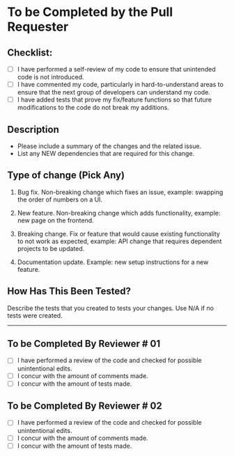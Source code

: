 # To be Completed by the Pull Requester

## Checklist:

- [ ] I have performed a self-review of my code to ensure that unintended code is not introduced.
- [ ] I have commented my code, particularly in hard-to-understand areas to ensure that the next group of developers can understand my code.
- [ ] I have added tests that prove my fix/feature functions so that future modifications to the code do not break my additions.

## Description

- Please include a summary of the changes and the related issue.
- List any NEW dependencies that are required for this change.

## Type of change (Pick Any)

1. Bug fix. Non-breaking change which fixes an issue, example: swapping the order of numbers on a UI.

2. New feature. Non-breaking change which adds functionality, example: new page on the frontend.

3. Breaking change. Fix or feature that would cause existing functionality to not work as expected, example: API change that requires dependent projects to be updated.

4. Documentation update. Example: new setup instructions for a new feature.

## How Has This Been Tested?

Describe the tests that you created to tests your changes. Use N/A if no tests were created.

---

## To be Completed By Reviewer # 01

- [ ] I have performed a review of the code and checked for possible unintentional edits.
- [ ] I concur with the amount of comments made.
- [ ] I concur with the amount of tests made.

## To be Completed By Reviewer # 02

- [ ] I have performed a review of the code and checked for possible unintentional edits.
- [ ] I concur with the amount of comments made.
- [ ] I concur with the amount of tests made.
